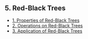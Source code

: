 ## 5. Red-Black Trees 

- [1. Properties of Red-Black Trees](1__Properties_of_Red-Black_Trees/readme.md) 
- [2. Operations on Red-Black Trees](2__Operations_on_Red-Black_Trees/readme.md) 
- [3. Application of Red-Black Trees](3__Application_of_Red-Black_Trees/readme.md) 
